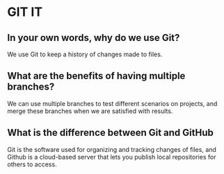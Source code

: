 # GIT IT

## In your own words, why do we use Git?
We use Git to keep a history of changes made to files.

## What are the benefits of having multiple branches?
We can use multiple branches to test different scenarios on projects, and merge these branches when we are satisfied with results.

## What is the difference between Git and GitHub
Git is the software used for organizing and tracking changes of files, and Github is a cloud-based server that lets you publish local repositories for others to access.


